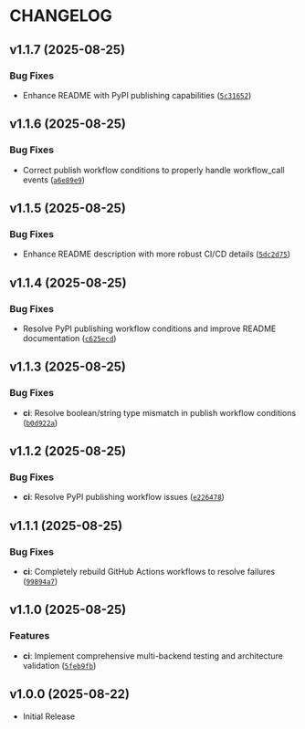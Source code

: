 # CHANGELOG

<!-- version list -->

## v1.1.7 (2025-08-25)

### Bug Fixes

- Enhance README with PyPI publishing capabilities
  ([`5c31652`](https://github.com/soren-n/qt-web-bridge/commit/5c31652a0b320499bb2858b6ca7445bf21a21b1e))


## v1.1.6 (2025-08-25)

### Bug Fixes

- Correct publish workflow conditions to properly handle workflow_call events
  ([`a6e89e9`](https://github.com/soren-n/qt-web-bridge/commit/a6e89e96393942c11afc6bec8670bf10e4390eec))


## v1.1.5 (2025-08-25)

### Bug Fixes

- Enhance README description with more robust CI/CD details
  ([`5dc2d75`](https://github.com/soren-n/qt-web-bridge/commit/5dc2d75831a7eb81780ffbf56a9e19a7da4ff523))


## v1.1.4 (2025-08-25)

### Bug Fixes

- Resolve PyPI publishing workflow conditions and improve README documentation
  ([`c625ecd`](https://github.com/soren-n/qt-web-bridge/commit/c625ecd29c15720c3c08f6c3d0184f057cbc5fbf))


## v1.1.3 (2025-08-25)

### Bug Fixes

- **ci**: Resolve boolean/string type mismatch in publish workflow conditions
  ([`b0d922a`](https://github.com/soren-n/qt-web-bridge/commit/b0d922a604ea93aa665ac9a83505472eed249f07))


## v1.1.2 (2025-08-25)

### Bug Fixes

- **ci**: Resolve PyPI publishing workflow issues
  ([`e226478`](https://github.com/soren-n/qt-web-bridge/commit/e2264789c3e2a67f7e4d61021f9b8f51b05b1059))


## v1.1.1 (2025-08-25)

### Bug Fixes

- **ci**: Completely rebuild GitHub Actions workflows to resolve failures
  ([`99894a7`](https://github.com/soren-n/qt-web-bridge/commit/99894a7d4aa5615ca62efaf1040c5566f5167b51))


## v1.1.0 (2025-08-25)

### Features

- **ci**: Implement comprehensive multi-backend testing and architecture validation
  ([`5feb9fb`](https://github.com/soren-n/qt-web-bridge/commit/5feb9fb934e7486636bdab1774b6982f3c72de6c))


## v1.0.0 (2025-08-22)

- Initial Release
